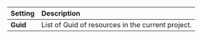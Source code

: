 | Setting  | Description                                       |
| :------- | :------------------------------------------------ |
| **Guid** | List of Guid of resources in the current project. |